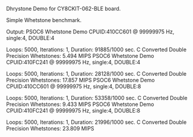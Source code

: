 Dhrystone Demo for CY8CKIT-062-BLE board.

Simple Whetstone benchmark.

Output:
PSOC6 Whetstone Demo CPUID:410CC601 @ 99999975 Hz, single:4, DOUBLE:4

Loops: 5000, Iterations: 1, Duration: 91885/1000 sec.
C Converted Double Precision Whetstones: 5.494 MIPS
PSOC6 Whetstone Demo CPUID:410FC241 @ 99999975 Hz, single:4, DOUBLE:4

Loops: 5000, Iterations: 1, Duration: 28128/1000 sec.
C Converted Double Precision Whetstones: 17.857 MIPS
PSOC6 Whetstone Demo CPUID:410CC601 @ 99999975 Hz, single:4, DOUBLE:8

Loops: 5000, Iterations: 1, Duration: 53358/1000 sec.
C Converted Double Precision Whetstones: 9.433 MIPS
PSOC6 Whetstone Demo CPUID:410FC241 @ 99999975 Hz, single:4, DOUBLE:8

Loops: 5000, Iterations: 1, Duration: 21996/1000 sec.
C Converted Double Precision Whetstones: 23.809 MIPS

